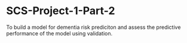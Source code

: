 # SCS-Project-1-Part-2
To build a model for dementia risk prediciton and assess the predictive performance of the model using validation.
